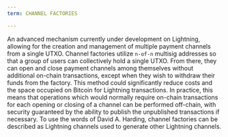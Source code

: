 ```yaml
---
term: CHANNEL FACTORIES

---
```

An advanced mechanism currently under development on Lightning, allowing for the creation and management of multiple payment channels from a single UTXO. Channel factories utilize `n-of-n` multisig addresses so that a group of users can collectively hold a single UTXO. From there, they can open and close payment channels among themselves without additional on-chain transactions, except when they wish to withdraw their funds from the factory. This method could significantly reduce costs and the space occupied on Bitcoin for Lightning transactions. In practice, this means that operations which would normally require on-chain transactions for each opening or closing of a channel can be performed off-chain, with security guaranteed by the ability to publish the unpublished transactions if necessary. To use the words of David A. Harding, channel factories can be described as Lightning channels used to generate other Lightning channels.